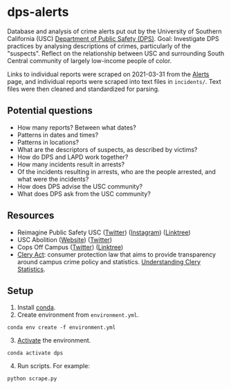 # dps-alerts

Database and analysis of crime alerts put out by the University of Southern California (USC) [Department of Public Safety (DPS)](https://dps.usc.edu/). Goal: Investigate DPS practices by analysing descriptions of crimes, particularly of the "suspects". Reflect on the relationship between USC and surrounding South Central community of largely low-income people of color.

Links to individual reports were scraped on 2021-03-31 from the [Alerts](https://dps.usc.edu/category/alerts/) page, and individual reports were scraped into text files in `incidents/`. Text files were then cleaned and standardized for parsing.

## Potential questions

- How many reports? Between what dates?
- Patterns in dates and times?
- Patterns in locations?
- What are the descriptors of suspects, as described by victims?
- How do DPS and LAPD work together?
- How many incidents result in arrests?
- Of the incidents resulting in arrests, who are the people arrested, and what were the incidents?
- How does DPS advise the USC community?
- What does DPS ask from the USC community?

## Resources

- Reimagine Public Safety USC ([Twitter](https://twitter.com/RPSatUSC)) ([Instagram](https://www.instagram.com/reimaginepublicsafetyusc/)) ([Linktree](https://linktr.ee/ReimaginePublicSafetyUSC))
- USC Abolition ([Website](https://uscabolition.wordpress.com/)) ([Twitter](https://twitter.com/USCAbolition))
- Cops Off Campus ([Twitter](https://twitter.com/ucftp)) ([Linktree](https://linktr.ee/uc_ftp/))
- [Clery Act](https://clerycenter.org/policy-resources/the-clery-act/):
consumer protection law that aims to provide transparency around campus crime policy and statistics. [Understanding Clery Statistics](https://clerycenter.org/wp-content/uploads/2017/03/0618_Understanding-Clery-Statistics.pdf).

## Setup

1. Install [conda](https://docs.conda.io/projects/conda/en/latest/user-guide/install/).
2. Create environment from `environment.yml`.
```
conda env create -f environment.yml
```
3. [Activate](https://docs.conda.io/projects/conda/en/latest/user-guide/tasks/manage-environments.html#creating-an-environment-from-an-environment-yml-file) the environment.
```
conda activate dps
```
4. Run scripts. For example:
```
python scrape.py
```